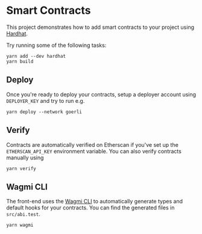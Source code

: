 # Smart Contracts

This project demonstrates how to add smart contracts to your project using [Hardhat](https://hardhat.org/docs).

Try running some of the following tasks:

```
yarn add --dev hardhat
yarn build
```

## Deploy

Once you're ready to deploy your contracts, setup a deployer account using `DEPLOYER_KEY` and try to run e.g.

```
yarn deploy --network goerli
```


## Verify

Contracts are automatically verified on Etherscan if you've set up the `ETHERSCAN_API_KEY` environment variable. You can also verify contracts manually using

```
yarn verify
```

## Wagmi CLI

The front-end uses the [Wagmi CLI](https://wagmi.sh/cli/getting-started) to automatically generate types and default hooks for your contracts. You can find the generated files in `src/abi.test`.

```
yarn wagmi
```
